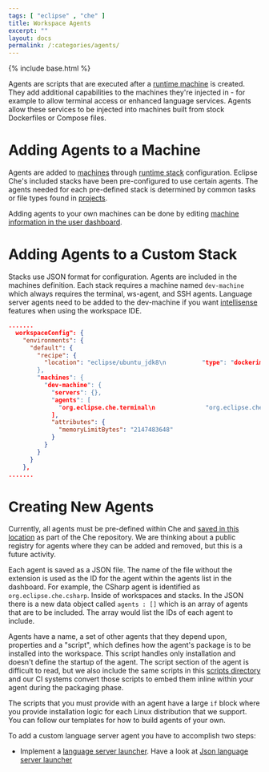 ```yaml
---
tags: [ "eclipse" , "che" ]
title: Workspace Agents
excerpt: ""
layout: docs
permalink: /:categories/agents/
---
```

{% include base.html %}


Agents are scripts that are executed after a [runtime machine]({{base}}{{site.links["ws-machines"]}}) is created. They add additional capabilities to the machines they're injected in - for example to allow terminal access or enhanced language services. Agents allow these services to be injected into machines built from stock Dockerfiles or Compose files.

# Adding Agents to a Machine  
Agents are added to [machines]({{base}}{{site.links["ws-machines"]}}) through [runtime stack]({{base}}{{site.links["ws-stacks"]}}) configuration. Eclipse Che's included stacks have been pre-configured to use certain agents. The agents needed for each pre-defined stack is determined by common tasks or file types found in [projects]({{base}}{{site.links["ide-projects"]}}).

Adding agents to your own machines can be done by editing [machine information in the user dashboard]({{base}}{{site.links["ws-machines"]}}).

# Adding Agents to a Custom Stack  
Stacks use JSON format for configuration. Agents are included in the machines definition. Each stack requires a machine named `dev-machine` which always requires the terminal, ws-agent, and SSH agents. Language server agents need to be added to the dev-machine if you want [intellisense]({{base}}{{site.links["ide-intellisense"]}}) features when using the workspace IDE.
```json  
.......
  workspaceConfig": {
    "environments": {
      "default": {
        "recipe": {
          "location": "eclipse/ubuntu_jdk8\n          "type": "dockerimage"
        },
        "machines": {
          "dev-machine": {
            "servers": {},
            "agents": [
              "org.eclipse.che.terminal\n              "org.eclipse.che.ws-agent\n              "org.eclipse.che.ssh\n              "org.eclipse.che.ls.php"
            ],
            "attributes": {
              "memoryLimitBytes": "2147483648"
            }
          }
        }
      }
    },
.......

```

# Creating New Agents  
Currently, all agents must be pre-defined within Che and [saved in this location](https://github.com/eclipse/che/tree/master/wsmaster/che-core-api-agent/src/main/resources/agents) as part of the Che repository. We are thinking about a public registry for agents where they can be added and removed, but this is a future activity.

Each agent is saved as a JSON file. The name of the file without the extension is used as the ID for the agent within the agents list in the dashboard.  For example, the CSharp agent is identified as `org.eclipse.che.csharp`.  Inside of workspaces and stacks.  In the JSON there is a new data object called `agents : []` which is an array of agents that are to be included. The array would list the IDs of each agent to include.

Agents have a name, a set of other agents that they depend upon, properties and a "script", which defines how the agent's package is to be installed into the workspace. This script handles only installation and doesn't define the startup of the agent.  The script section of the agent is difficult to read, but we also include the same scripts in this [scripts directory](https://github.com/eclipse/che/blob/master/wsmaster/che-core-api-agent/src/main/resources/agents/org.eclipse.che.ls.php.json) and our CI systems convert those scripts to embed them inline within your agent during the packaging phase.

The scripts that you must provide with an agent have a large `if` block where you provide installation logic for each Linux distribution that we support. You can follow our templates for how to build agents of your own.

To add a custom language server agent you have to accomplish two steps:
* Implement a [language server launcher](https://github.com/eclipse/che/blob/master/wsagent/che-core-api-languageserver/src/main/java/org/eclipse/che/api/languageserver/launcher/LanguageServerLauncher.java). Have a look at [Json language server launcher](https://github.com/eclipse/che/blob/master/plugins/plugin-json/che-plugin-json-server/src/main/java/org/eclipse/che/plugin/json/languageserver/JsonLanguageServerLauncher.java)
